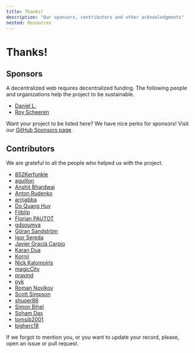 ```yaml
---
title: Thanks!
description: "Our sponsors, contributors and other acknowledgments"
nested: Resources
---
```


<!-- markdownlint-disable no-trailing-punctuation -->

# Thanks!

## Sponsors

A decentralized web requires decentralized funding. The following people and organizations help the project to be sustainable.

- [Daniel L.](https://github.com/dansan566)
- [Roy Scheeren](https://github.com/royscheeren)

Want your project to be listed here? We have nice perks for sponsors! Visit our [GitHub Sponsors page](https://github.com/sponsors/dipdup-io).

## Contributors

We are grateful to all the people who helped us with the project.

- [852Kerfunkle](https://github.com/852Kerfunkle)
- [aguillon](https://github.com/aguillon)
- [Anshit Bhardwaj](https://github.com/Anshit01)
- [Anton Rudenko](https://github.com/MrRoudyk)
- [arrijabba](https://github.com/arrijabba)
- [Do Quang Huy](https://github.com/huydo2105)
- [Fitblip](https://github.com/Fitblip)
- [Florian PAUTOT](https://github.com/0x666c6f)
- [gdsoumya](https://github.com/gdsoumya)
- [Göran Sandström](https://github.com/veqtor)
- [Igor Sereda](https://github.com/igorsereda)
- [Javier Graciá Carpio](https://github.com/jagracar)
- [Karan Dua](https://github.com/Karantezsure)
- [Kornii](https://github.com/lourenc)
- [Nick Kalomoiris](https://github.com/nikos-kalomoiris)
- [magicCity](https://github.com/tezosmiami)
- [pravind](https://github.com/pravind)
- [pyk](https://github.com/pyk)
- [Roman Novikov](https://github.com/mystdeim)
- [Scott Simpson](https://github.com/scottincrypto)
- [shuoer86](https://github.com/shuoer86)
- [Simon Bihel](https://github.com/sbihel)
- [Soham Das](https://github.com/tosoham)
- [tomsib2001](https://github.com/tomsib2001)
- [bigherc18](https://github.com/bigherc18)

If we forgot to mention you, or you want to update your record, please, open an issue or pull request.
